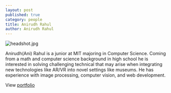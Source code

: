 ```yaml
---
layout: post
published: true
category: people
title: Anirudh Rahul
author: Anirudh Rahul
---
```

![headshot.jpg]({{site.baseurl}}/assets/headshot.jpg)

Anirudh(Ani) Rahul is a junior at MIT majoring in Computer Science. Coming from a math and computer science background in high school he is interested in solving challenging technical that may arise when integrating new technologies like AR/VR into novel settings like museums. He has experience with image processing, computer vision, and web development.


View [portfolio](https://anirudhrahul.com)
